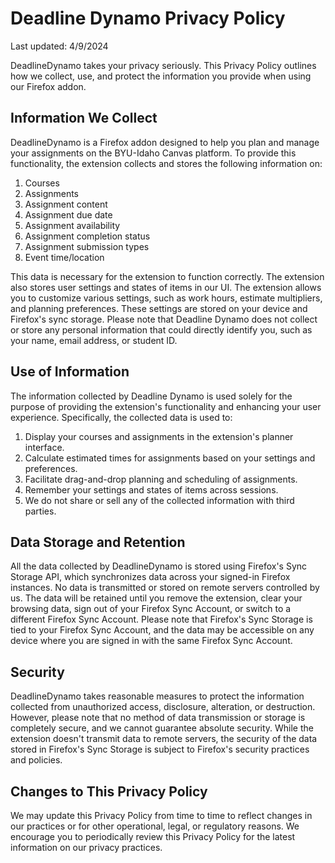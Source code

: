 # Deadline Dynamo Privacy Policy
Last updated: 4/9/2024

DeadlineDynamo takes your privacy seriously. This Privacy Policy outlines how we collect,
use, and protect the information you provide when using our Firefox addon.

## Information We Collect
DeadlineDynamo is a Firefox addon designed to help you plan and manage your assignments on the
BYU-Idaho Canvas platform. To provide this functionality, the extension collects and stores the
following information on:

1. Courses
2. Assignments
3. Assignment content
4. Assignment due date
5. Assignment availability
6. Assignment completion status
7. Assignment submission types
8. Event time/location

This data is necessary for the extension to function correctly.
The extension also stores user settings and states of items in our UI. The extension allows you to
customize various settings, such as work hours, estimate multipliers, and planning preferences. These
settings are stored on your device and Firefox's sync storage. Please note that Deadline Dynamo does
not collect or store any personal information that could directly identify you, such as your name,
email address, or student ID.

## Use of Information
The information collected by Deadline Dynamo is used solely for the purpose of providing the
extension's functionality and enhancing your user experience. Specifically, the collected data
is used to:

1. Display your courses and assignments in the extension's planner interface.
2. Calculate estimated times for assignments based on your settings and preferences.
3. Facilitate drag-and-drop planning and scheduling of assignments.
4. Remember your settings and states of items across sessions.
5. We do not share or sell any of the collected information with third parties.

## Data Storage and Retention
All the data collected by DeadlineDynamo is stored using Firefox's Sync Storage API, which
synchronizes data across your signed-in Firefox instances. No data is transmitted or stored on
remote servers controlled by us. The data will be retained until you remove the extension, clear your
browsing data, sign out of your Firefox Sync Account, or switch to a different Firefox Sync Account.
Please note that Firefox's Sync Storage is tied to your Firefox Sync Account, and the data may be
accessible on any device where you are signed in with the same Firefox Sync Account.

## Security
DeadlineDynamo takes reasonable measures to protect the information collected from unauthorized
access, disclosure, alteration, or destruction. However, please note that no method of data
transmission or storage is completely secure, and we cannot guarantee absolute security. While the
extension doesn't transmit data to remote servers, the security of the data stored in Firefox's
Sync Storage is subject to Firefox's security practices and policies.

## Changes to This Privacy Policy
We may update this Privacy Policy from time to time to reflect changes in our practices or for
other operational, legal, or regulatory reasons. We encourage you to periodically review this
Privacy Policy for the latest information on our privacy practices.
